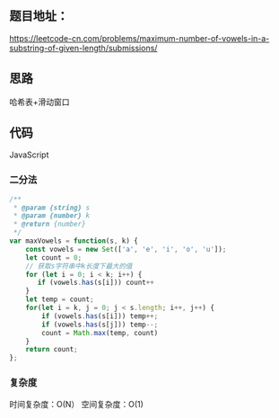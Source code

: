 ## 题目地址：

https://leetcode-cn.com/problems/maximum-number-of-vowels-in-a-substring-of-given-length/submissions/



## 思路

哈希表+滑动窗口



## 代码

JavaScript

### 二分法

```javascript
/**
 * @param {string} s
 * @param {number} k
 * @return {number}
 */
var maxVowels = function(s, k) {
    const vowels = new Set(['a', 'e', 'i', 'o', 'u']);
    let count = 0;
    // 获取s字符串中k长度下最大的值
    for (let i = 0; i < k; i++) {
       if (vowels.has(s[i])) count++
    }
    let temp = count;
    for(let i = k, j = 0; j < s.length; i++, j++) {
        if (vowels.has(s[i])) temp++;
        if (vowels.has(s[j])) temp--;
        count = Math.max(temp, count)
    }
    return count;
};
```



### 复杂度

时间复杂度：O(N）
空间复杂度：O(1) 

